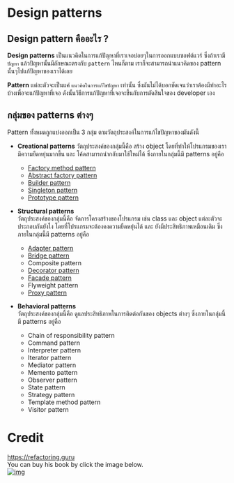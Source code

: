 # Design patterns

## Design pattern คืออะไร ?
**Design patterns** เป็นแนวคิดในการแก้ปัญหาที่เราเจอบ่อยๆในการออกแบบซอฟต์แวร์ ซึ่งถ้าเรามี `ปัญหา` แล้วปัญหานั้นมีลักษณะตรงกับ `pattern` ไหนก็ตาม เราก็จะสามารถนำแนวคิดของ pattern นั้นๆไปแก้ปัญหาของเราได้เลย  

**Pattern** แต่ละตัวจะเป็นแค่ `แนวคิดในการแก้ไขปัญหา` เท่านั้น ซึ่งมันไม่ได้บอกชัดเจนว่าเราต้องมีทำอะไรบ้างเพื่อจะแก้ปัญหาที่เจอ ดังนั้นวิธีการแก้ปัญหาที่เจอจะขึ้นกับการตัดสินใจของ developer เอง

## กลุ่มของ patterns ต่างๆ
Pattern ทั้งหมดถูกแบ่งออกเป็น 3 กลุ่ม ตามวัตถุประสงค์ในการแก้ไขปัญหาของมันดังนี้

* **Creational patterns** วัตถุประสงค์ของกลุ่มนี้คือ สร้าง object โดยที่ทำให้โปรแกรมของเรามีความยืดหยุ่นมากขึ้น และ โค้ดสามารถนำกลับมาใช้ใหม่ได้  ซึ่งภายในกลุ่มนี้มี patterns อยู่คือ
  * [Factory method pattern](FactoryMethod.md)
  * [Abstract factory pattern](AbstractFactory.md)
  * [Builder pattern](Builder.md)
  * [Singleton pattern](Singleton.md)
  * [Prototype pattern](Prototype.md)

* **Structural patterns**  
วัตถุประสงค์ของกลุ่มนี้คือ จัดการโครงสร้างของโปรแกรม เช่น class และ object แต่ละตัวจะประกอบกันยังไง โดยที่โปรแกรมจะต้องคงความยืดหยุ่นได้ และ ยังมีประสิทธิภาพเหมือนเดิม ซึ่งภายในกลุ่มนี้มี patterns อยู่คือ
  * [Adapter pattern](Adapter.md)
  * [Bridge pattern](Bridge.md)
  * Composite pattern
  * [Decorator pattern](Decorator.md)
  * [Facade pattern](Facade.md)
  * Flyweight pattern
  * [Proxy pattern](Proxy.md)

* **Behavioral patterns**  
วัตถุประสงค์ของกลุ่มนี้คือ ดูแลประสิทธิภาพในการติดต่อกันของ objects ต่างๆ ซึ่งภายในกลุ่มนี้มี patterns อยู่คือ
  * Chain of responsibility pattern
  * Command pattern
  * Interpreter pattern
  * Iterator pattern
  * Mediator pattern
  * Memento pattern
  * Observer pattern
  * State pattern
  * Strategy pattern
  * Template method pattern
  * Visitor pattern

# Credit
https://refactoring.guru  
You can buy his book by click the image below.  
[![img](https://refactoring.guru/images/patterns/book/web-cover-en.png)](https://refactoring.guru/design-patterns/book#buy-now)  